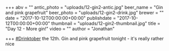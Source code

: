 +++
abv = ""
antic_photo = "uploads/12-gin2-antic.jpg"
beer_name = "Gin and pink grapefruit"
beer_photo = "uploads/12-gin2-drink.jpg"
brewer = ""
date = "2017-10-12T00:00:00+00:00"
publishdate = "2017-10-12T00:00:00+00:00"
thumbnail = "uploads/12-gin2-thumbnail.jpg"
title = "Day 12 - More gin!"
video = ""
author = "Jonathan"

+++
[#Drinktober](https://www.facebook.com/hashtag/drinktober?epa=HASHTAG) the 12th. Gin and pink grapefruit tonight - it's really rather nice